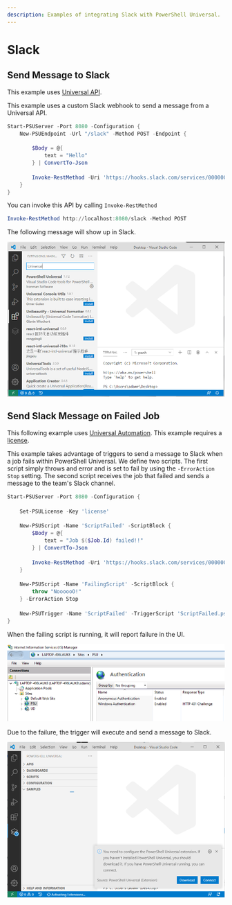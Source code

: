 ```yaml
---
description: Examples of integrating Slack with PowerShell Universal.
---
```


# Slack

## Send Message to Slack

This example uses [Universal API](../api/about.md).

This example uses a custom Slack webhook to send a message from a Universal API. 

```PowerShell
Start-PSUServer -Port 8080 -Configuration {
    New-PSUEndpoint -Url "/slack" -Method POST -Endpoint {

        $Body = @{
            text = "Hello"
        } | ConvertTo-Json

        Invoke-RestMethod -Uri 'https://hooks.slack.com/services/0000000000/00000000/00000000000000000' -Body $Body -Method POST
    }
} 
```

You can invoke this API by calling `Invoke-RestMethod`

```PowerShell
Invoke-RestMethod http://localhost:8080/slack -Method POST
```

The following message will show up in Slack.

![](../.gitbook/assets/image%20%28200%29.png)

## Send Slack Message on Failed Job

This following example uses [Universal Automation](../automation/about.md). This example requires a [license](../get-started/licensing.md).

This example takes advantage of triggers to send a message to Slack when a job fails within PowerShell Universal. We define two scripts. The first script simply throws and error and is set to fail by using the `-ErrorAction Stop` setting. The second script receives the job that failed and sends a message to the team's Slack channel.

```PowerShell
Start-PSUServer -Port 8080 -Configuration {

    Set-PSULicense -Key 'license'

    New-PSUScript -Name 'ScriptFailed' -ScriptBlock {
        $Body = @{
            text = "Job $($Job.Id) failed!!"
        } | ConvertTo-Json

        Invoke-RestMethod -Uri 'https://hooks.slack.com/services/00000000/00000000/000000000000000' -Body $Body -Method POST
    }

    New-PSUScript -Name 'FailingScript' -ScriptBlock {
        throw "NoooooO!"
    } -ErrorAction Stop

    New-PSUTrigger -Name 'ScriptFailed' -TriggerScript 'ScriptFailed.ps1' -EventType 'JobFailed'
} 
```

When the failing script is running, it will report failure in the UI.

![](../.gitbook/assets/image%20%28199%29.png)

Due to the failure, the trigger will execute and send a message to Slack. 

![](../.gitbook/assets/image%20%28201%29.png)



